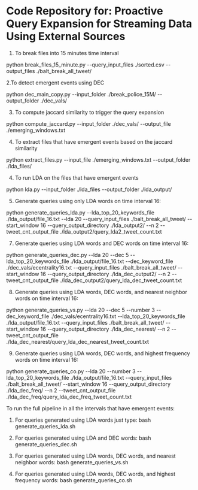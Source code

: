 # Code Repository for: Proactive Query Expansion for Streaming Data Using External Sources

1. To break files into 15 minutes time interval

python break_files_15_minute.py  --query_input_files ./sorted.csv --output_files ./balt_break_all_tweet/

2.To detect emergent events using DEC

python dec_main_copy.py --input_folder ./break_police_15M/ --output_folder ./dec_vals/ 

3. To compute jaccard similarity to trigger the query expansion

python compute_jaccard.py  --input_folder ./dec_vals/  --output_file  ./emerging_windows.txt

4. To extract files that have emergent events based on the jaccard similarity

python extract_files.py --input_file  ./emerging_windows.txt  --output_folder ./lda_files/

4. To run LDA on the files that have emergent events 

python lda.py --input_folder ./lda_files  --output_folder ./lda_output/

5. Generate queries using only LDA words on time interval 16:

python generate_queries_lda.py --lda_top_20_keywords_file ./lda_output/file_16.txt --lda 20  --query_input_files ./balt_break_all_tweet/ --start_window 16 --query_output_directory ./lda_output2/ --n 2 --tweet_cnt_output_file ./lda_output2/query_lda2_tweet_count.txt

7. Generate queries using  LDA words and DEC words on time interval 16:

python generate_queries_dec.py --lda 20 --dec 5  --lda_top_20_keywords_file ./lda_output/file_16.txt  --dec_keyword_file ./dec_vals/ecentrality16.txt --query_input_files ./balt_break_all_tweet/  --start_window 16 --query_output_directory ./lda_dec_output2/ --n 2 --tweet_cnt_output_file  ./lda_dec_output2/query_lda_dec_tweet_count.txt

8. Generate queries using  LDA words, DEC words, and nearest neighbor words on time interval 16:

python generate_queries_vs.py  --lda 20 --dec 5  --number 3 --dec_keyword_file ./dec_vals/ecentrality16.txt --lda_top_20_keywords_file ./lda_output/file_16.txt  --query_input_files ./balt_break_all_tweet/  --start_window 16 --query_output_directory ./lda_dec_nearest/ --n 2 --tweet_cnt_output_file  ./lda_dec_nearest/query_lda_dec_nearest_tweet_count.txt

9. Generate queries using  LDA words, DEC words, and highest frequency words on time interval 16:

python generate_queries_co.py  --lda 20 --number 3  --lda_top_20_keywords_file ./lda_output/file_16.txt  --query_input_files ./balt_break_all_tweet/  --start_window 16 --query_output_directory ./lda_dec_freq/ --n 2 --tweet_cnt_output_file  ./lda_dec_freq/query_lda_dec_freq_tweet_count.txt


To run the full pipeline in all the intervals that have emergent events:

1. For queries generated using LDA words just type: bash generate_queries_lda.sh

2. For queries generated using LDA and DEC words: bash generate_queries_dec.sh

3. For queries generated using LDA words, DEC words, and nearest neighbor words: bash generate_queries_vs.sh

4. For queries generated using LDA words, DEC words, and highest frequency words: bash generate_queries_co.sh

